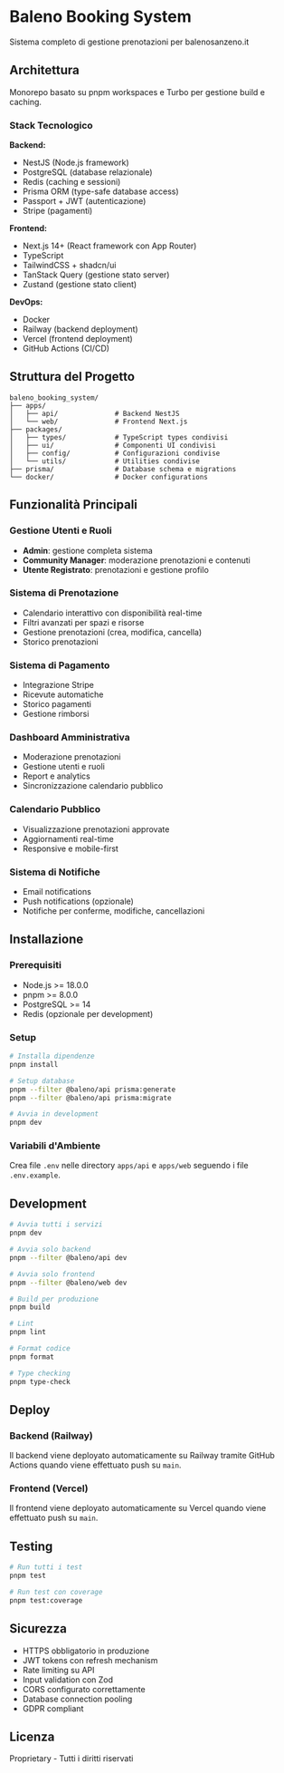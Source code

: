 # Baleno Booking System

Sistema completo di gestione prenotazioni per balenosanzeno.it

## Architettura

Monorepo basato su pnpm workspaces e Turbo per gestione build e caching.

### Stack Tecnologico

**Backend:**
- NestJS (Node.js framework)
- PostgreSQL (database relazionale)
- Redis (caching e sessioni)
- Prisma ORM (type-safe database access)
- Passport + JWT (autenticazione)
- Stripe (pagamenti)

**Frontend:**
- Next.js 14+ (React framework con App Router)
- TypeScript
- TailwindCSS + shadcn/ui
- TanStack Query (gestione stato server)
- Zustand (gestione stato client)

**DevOps:**
- Docker
- Railway (backend deployment)
- Vercel (frontend deployment)
- GitHub Actions (CI/CD)

## Struttura del Progetto

```
baleno_booking_system/
├── apps/
│   ├── api/              # Backend NestJS
│   └── web/              # Frontend Next.js
├── packages/
│   ├── types/            # TypeScript types condivisi
│   ├── ui/               # Componenti UI condivisi
│   ├── config/           # Configurazioni condivise
│   └── utils/            # Utilities condivise
├── prisma/               # Database schema e migrations
└── docker/               # Docker configurations
```

## Funzionalità Principali

### Gestione Utenti e Ruoli
- **Admin**: gestione completa sistema
- **Community Manager**: moderazione prenotazioni e contenuti
- **Utente Registrato**: prenotazioni e gestione profilo

### Sistema di Prenotazione
- Calendario interattivo con disponibilità real-time
- Filtri avanzati per spazi e risorse
- Gestione prenotazioni (crea, modifica, cancella)
- Storico prenotazioni

### Sistema di Pagamento
- Integrazione Stripe
- Ricevute automatiche
- Storico pagamenti
- Gestione rimborsi

### Dashboard Amministrativa
- Moderazione prenotazioni
- Gestione utenti e ruoli
- Report e analytics
- Sincronizzazione calendario pubblico

### Calendario Pubblico
- Visualizzazione prenotazioni approvate
- Aggiornamenti real-time
- Responsive e mobile-first

### Sistema di Notifiche
- Email notifications
- Push notifications (opzionale)
- Notifiche per conferme, modifiche, cancellazioni

## Installazione

### Prerequisiti
- Node.js >= 18.0.0
- pnpm >= 8.0.0
- PostgreSQL >= 14
- Redis (opzionale per development)

### Setup

```bash
# Installa dipendenze
pnpm install

# Setup database
pnpm --filter @baleno/api prisma:generate
pnpm --filter @baleno/api prisma:migrate

# Avvia in development
pnpm dev
```

### Variabili d'Ambiente

Crea file `.env` nelle directory `apps/api` e `apps/web` seguendo i file `.env.example`.

## Development

```bash
# Avvia tutti i servizi
pnpm dev

# Avvia solo backend
pnpm --filter @baleno/api dev

# Avvia solo frontend
pnpm --filter @baleno/web dev

# Build per produzione
pnpm build

# Lint
pnpm lint

# Format codice
pnpm format

# Type checking
pnpm type-check
```

## Deploy

### Backend (Railway)
Il backend viene deployato automaticamente su Railway tramite GitHub Actions quando viene effettuato push su `main`.

### Frontend (Vercel)
Il frontend viene deployato automaticamente su Vercel quando viene effettuato push su `main`.

## Testing

```bash
# Run tutti i test
pnpm test

# Run test con coverage
pnpm test:coverage
```

## Sicurezza

- HTTPS obbligatorio in produzione
- JWT tokens con refresh mechanism
- Rate limiting su API
- Input validation con Zod
- CORS configurato correttamente
- Database connection pooling
- GDPR compliant

## Licenza

Proprietary - Tutti i diritti riservati
